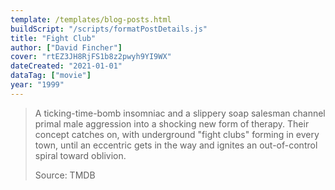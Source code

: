 ```yaml
---
template: /templates/blog-posts.html
buildScript: "/scripts/formatPostDetails.js"
title: "Fight Club"
author: ["David Fincher"]
cover: "rtEZ3JH8RjFS1b8z2pwyh9YI9WX"
dateCreated: "2021-01-01"
dataTag: ["movie"]
year: "1999"
---
```


> A ticking-time-bomb insomniac and a slippery soap salesman channel primal male aggression into a shocking new form of therapy. Their concept catches on, with underground "fight clubs" forming in every town, until an eccentric gets in the way and ignites an out-of-control spiral toward oblivion.
>
> Source: TMDB
